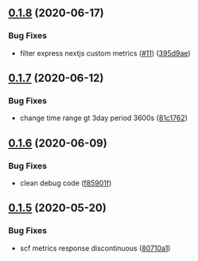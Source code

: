 ## [0.1.8](https://github.com/serverless-tencent/tencent-cloud-sdk/compare/v0.1.7...v0.1.8) (2020-06-17)


### Bug Fixes

* filter express nextjs custom metrics ([#11](https://github.com/serverless-tencent/tencent-cloud-sdk/issues/11)) ([395d9ae](https://github.com/serverless-tencent/tencent-cloud-sdk/commit/395d9aea92914cada87e2a4ae71322a58dc8ec9d))

## [0.1.7](https://github.com/serverless-tencent/tencent-cloud-sdk/compare/v0.1.6...v0.1.7) (2020-06-12)


### Bug Fixes

* change time range gt 3day period 3600s ([81c1762](https://github.com/serverless-tencent/tencent-cloud-sdk/commit/81c17628b3e69a23a05fa5cd1a6a929da607af48))

## [0.1.6](https://github.com/serverless-tencent/tencent-cloud-sdk/compare/v0.1.5...v0.1.6) (2020-06-09)


### Bug Fixes

* clean debug code ([f85901f](https://github.com/serverless-tencent/tencent-cloud-sdk/commit/f85901f598db2a5f68f1851f59c7df046672a669))

## [0.1.5](https://github.com/serverless-tencent/tencent-cloud-sdk/compare/v0.1.4...v0.1.5) (2020-05-20)


### Bug Fixes

* scf metrics response discontinuous ([80710a1](https://github.com/serverless-tencent/tencent-cloud-sdk/commit/80710a111d653030d5598d99740638088038b515))
